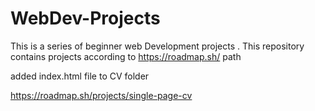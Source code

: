 # WebDev-Projects
This is a series of beginner web Development  projects .
This repository contains projects according to https://roadmap.sh/ path

added index.html file to CV folder

https://roadmap.sh/projects/single-page-cv
